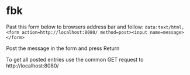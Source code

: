 # fbk

Past this form below to browsers address bar and follow:
```data:text/html,<form action=http://localhost:8080/ method=post><input name=message></form>```

Post the message in the form and press Return

To get all posted entries use the common GET request to http://localhost:8080/
